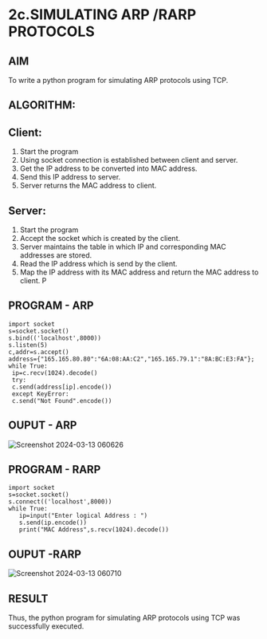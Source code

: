 # 2c.SIMULATING ARP /RARP PROTOCOLS
## AIM
To write a python program for simulating ARP protocols using TCP.
## ALGORITHM:
## Client:
1. Start the program
2. Using socket connection is established between client and server.
3. Get the IP address to be converted into MAC address.
4. Send this IP address to server.
5. Server returns the MAC address to client.
## Server:
1. Start the program
2. Accept the socket which is created by the client.
3. Server maintains the table in which IP and corresponding MAC addresses are
stored.
4. Read the IP address which is send by the client.
5. Map the IP address with its MAC address and return the MAC address to client.
P
## PROGRAM - ARP
```
import socket
s=socket.socket()
s.bind(('localhost',8000))
s.listen(5)
c,addr=s.accept()
address={"165.165.80.80":"6A:08:AA:C2","165.165.79.1":"8A:BC:E3:FA"};
while True:
 ip=c.recv(1024).decode()
 try:
 c.send(address[ip].encode())
 except KeyError:
 c.send("Not Found".encode()) 
```
## OUPUT - ARP
![Screenshot 2024-03-13 060626](https://github.com/senthil77k/2c.ARP_RARP_PROTOCOLS/assets/148571479/50a7ef0e-04ef-467a-b13d-295e6393e88d)




## PROGRAM - RARP
```
import socket
s=socket.socket()
s.connect(('localhost',8000))
while True:
   ip=input("Enter logical Address : ")
   s.send(ip.encode())
   print("MAC Address",s.recv(1024).decode())
```
## OUPUT -RARP
![Screenshot 2024-03-13 060710](https://github.com/senthil77k/2c.ARP_RARP_PROTOCOLS/assets/148571479/e3fdb7e6-5738-4a1d-9d29-cb7bcced8e1c)




## RESULT
Thus, the python program for simulating ARP protocols using TCP was successfully 
executed.
